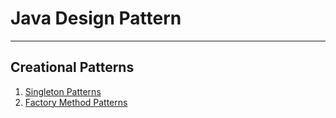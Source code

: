 # Java Design Pattern

---
## Creational Patterns
1. [Singleton Patterns](https://github.com/ismailcet/Java-Design-Patterns/tree/main/SingletonPatterns)
2. [Factory Method Patterns](https://github.com/ismailcet/Java-Design-Patterns/tree/main/FactoryMethod)
